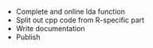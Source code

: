 * Complete and online lda function
* Split out cpp code from R-specific part
* Write documentation
* Publish
